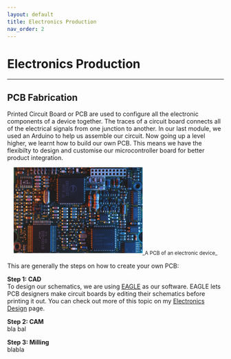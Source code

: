 ```yaml
---
layout: default
title: Electronics Production
nav_order: 2
---
```


# Electronics Production
---

## PCB Fabrication

Printed Circuit Board or PCB are used to configure all the electronic components of a device together. The traces of a circuit board connects all of the electrical signals from one junction to another. In our last module, we used an Arduino to help us assemble our circuit. Now going up a level higher, we learnt how to build our own PCB. This means we have the flexibilty to design and customise our microcontroller board for better product integration.
<br>
<center><img src="https://github.com/aloethere/EP1001/blob/gh-pages/images/pcb%20intro.jfif?raw=true" width="300"/><sub>_A PCB of an electronic device_</sub></center>

This are generally the steps on how to create your own PCB:

**Step 1: CAD**<br>
To design our schematics, we are using [EAGLE](https://www.autodesk.com/products/eagle/overview?plc=F360&term=1-YEAR&support=ADVANCED&quantity=1) as our software. EAGLE lets PCB designers make circuit boards by editing their schematics before printing it out. You can check out more of this topic on my [Electronics Design](https://aloethere.github.io/EP1001/docs/02-elecDesign/) page.


**Step 2: CAM**<br>
bla bal

**Step 3: Milling**<br>
blabla